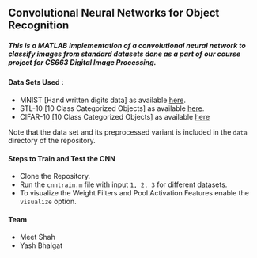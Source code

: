 ## Convolutional Neural Networks for Object Recognition


##### This is a MATLAB implementation of a convolutional neural network to classify images from standard datasets done as a part of our course project for CS663 Digital Image Processing. 


#### Data Sets Used :
- MNIST [Hand written digits data] as available [here](http://yann.lecun.com/exdb/mnist/).
- STL-10 [10 Class Categorized Objects] as available  [here](http://cs.stanford.edu/~acoates/stl10/).
- CIFAR-10 [10 Class Categorized Objects] as available 
[here](https://www.cs.toronto.edu/~kriz/cifar.html)

Note that the data set and its preprocessed variant is included in the `data` directory of the repository.
    
#### Steps to Train and Test the CNN
- Clone the Repository.
- Run the `cnntrain.m` file with input `1, 2, 3` for different datasets.
- To visualize the Weight Filters and Pool Activation Features enable the `visualize` option.

#### Team
-  Meet Shah
-  Yash Bhalgat 
